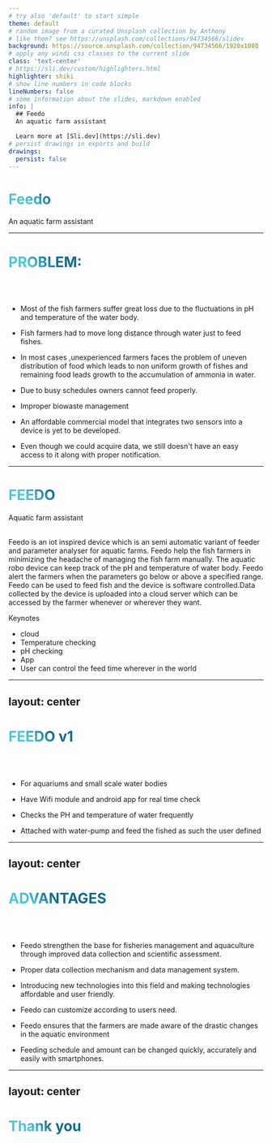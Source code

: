 ```yaml
---
# try also 'default' to start simple
theme: default
# random image from a curated Unsplash collection by Anthony
# like them? see https://unsplash.com/collections/94734566/slidev
background: https://source.unsplash.com/collection/94734566/1920x1080
# apply any windi css classes to the current slide
class: 'text-center'
# https://sli.dev/custom/highlighters.html
highlighter: shiki
# show line numbers in code blocks
lineNumbers: false
# some information about the slides, markdown enabled
info: |
  ## Feedo
  An aquatic farm assistant

  Learn more at [Sli.dev](https://sli.dev)
# persist drawings in exports and build
drawings:
  persist: false
---
```


# Feedo

An aquatic farm assistant


<!--
The last comment block of each slide will be treated as slide notes. It will be visible and editable in Presenter Mode along with the slide. [Read more in the docs](https://sli.dev/guide/syntax.html#notes)
-->

---

# PROBLEM: 

<br>
<br>

- Most of the fish farmers suffer great loss due to the fluctuations in pH and temperature of the   water body.
- Fish farmers had to move long distance through water just to feed fishes.
- In most cases ,unexperienced farmers faces the problem of uneven distribution of food which leads to non uniform growth of fishes and remaining food leads growth to the accumulation of ammonia in water. 
  
- Due to busy schedules owners cannot feed properly.

- Improper biowaste management

- An affordable commercial model that integrates two sensors into a device is yet to be developed.

- Even though we could acquire data, we still doesn't have an easy access to it along with proper notification.


---

# FEEDO 

Aquatic farm assistant
<br>
<br>

<p class="p-5px mt-[10%]">
Feedo is an iot inspired device which is an semi automatic variant of feeder and parameter analyser for aquatic farms. Feedo help the fish farmers in minimizing the headache of managing the fish farm manually. The aquatic robo device can keep track of the pH and temperature of water body. Feedo alert the farmers when the parameters go below or above a specified range. Feedo can be used to feed fish and the device is software controlled.Data collected by the device is uploaded into a cloud server which can be accessed by the farmer whenever or wherever they want.
  
  Keynotes

  - cloud
  - Temperature checking
  - pH checking
  - App
  - User can control the feed time wherever in the world
  
</p>

<style>
h1 {
  background-color: #2B90B6;
  background-image: linear-gradient(45deg, #4EC5D4 10%, #146b8c 20%);
  background-size: 100%;
  -webkit-background-clip: text;
  -moz-background-clip: text;
  -webkit-text-fill-color: transparent;
  -moz-text-fill-color: transparent;
}
</style>


---
layout: center
---

# FEEDO v1
<br>
<br>



- For aquariums and small scale water bodies


- Have Wifi module and android app for real time check


- Checks the PH and temperature of water frequently


- Attached with water-pump and feed the fished as such the user defined 


---
layout: center
---

# ADVANTAGES
<br>
<br>

- Feedo strengthen the base for fisheries management and aquaculture through improved data collection and scientific assessment.

- Proper data collection mechanism and data management system.

- Introducing new technologies into this field and making technologies affordable and user friendly. 

- Feedo can customize according to users need.

- Feedo ensures that the farmers are made aware of the drastic changes in the aquatic environment

- Feeding schedule and amount can be changed quickly, accurately and easily with smartphones.


---
layout: center
---

# Thank you
